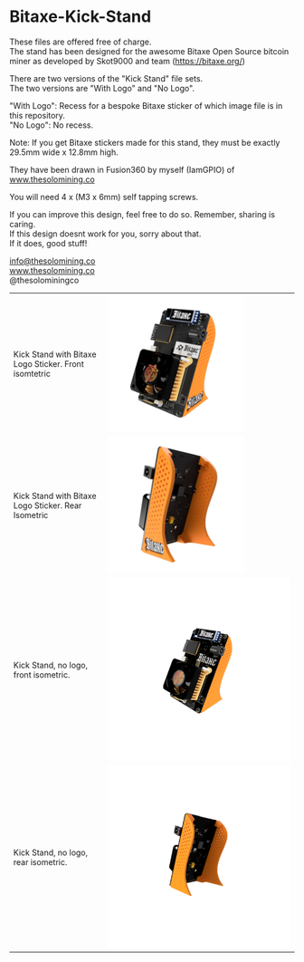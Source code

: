 # Bitaxe-Kick-Stand

These files are offered free of charge.   
The stand has been designed for the awesome Bitaxe Open Source bitcoin miner as developed by Skot9000 and team (https://bitaxe.org/)

There are two versions of the "Kick Stand" file sets.  
The two versions are "With Logo" and "No Logo".  

"With Logo": Recess for a bespoke Bitaxe sticker of which image file is in this repository.  
"No Logo": No recess.  

Note: If you get Bitaxe stickers made for this stand, they must be exactly 29.5mm wide x 12.8mm high.  
 
They have been drawn in Fusion360 by myself (IamGPIO) of www.thesolomining.co  

You will need 4 x (M3 x 6mm) self tapping screws.  


If you can improve this design, feel free to do so. Remember, sharing is caring.  
If this design doesnt work for you, sorry about that.  
If it does, good stuff!  


info@thesolomining.co  
www.thesolomining.co  
@thesolominingco  


<table>
  <tr>
    <td>Kick Stand with Bitaxe Logo Sticker. Front isomtetric</td>
    <td><img src="Renders/Front Iso + GFX.png" alt="Front isometric with logo" width="75%"/></td>
  </tr>
  <tr>
    <td>Kick Stand with Bitaxe Logo Sticker. Rear Isometric</td>
    <td><img src="Renders/Rear Iso + GFX.PNG" alt="Second Image" width="75%"/></td>
  </tr>
  <tr>
    <td>Kick Stand, no logo, front isometric.</td>
    <td><img src="Renders/Front Iso No GFX.png" alt="No logo front isometric" width="120%"/></td>
  </tr>
  <tr>
    <td>Kick Stand, no logo, rear isometric.</td>
    <td><img src="Renders/Rear Iso No GFX.png" alt=No logo rear isometric" width="120%"/></td>
  </tr>
</table>
